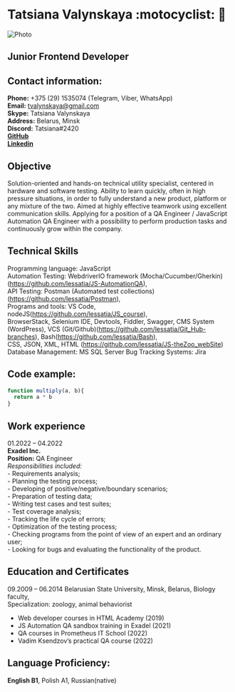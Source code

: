 # Tatsiana Valynskaya :motocyclist: :bicyclist:
![Photo](https://media-exp1.licdn.com/dms/image/D4E35AQHWMquz9FzAJg/profile-framedphoto-shrink_200_200/0/1653990119991?e=1663596000&v=beta&t=2Ak61Z5AV_1a7Bwu0_5UIgHgr2fmP07TReV41_kw4sg) 

## Junior Frontend Developer
## Contact information:
**Phone:** +375 (29) 1535074 (Telegram, Viber, WhatsApp)    
**Email:**  tvalynskaya@gmail.com   
**Skype:**  Tatsiana Valynskaya      
**Address:**  Belarus, Minsk  
**Discord:** Tatsiana#2420  
**[GitHub](https://github.com/lessatia)**    
**[Linkedin](https://www.linkedin.com/in/tanya-valynskaya)**  

## Objective 

Solution-oriented and hands-on technical utility specialist, centered in hardware and software testing. Ability to learn quickly, often in high pressure situations, in order to fully understand a new product, platform or any mixture of the two. Aimed at highly effective teamwork using excellent communication skills. Applying for a position of a QA Engineer / JavaScript Automation QA Engineer with a possibility to perform production tasks and continuously grow within the company.

## Technical Skills 

Programming language: JavaScript   
Automation Testing: WebdriverIO framework (Mocha/Cucumber/Gherkin)(https://github.com/lessatia/JS-AutomationQA),  
API Testing: Postman (Automated test collections)(https://github.com/lessatia/Postman),   
Programs and tools: VS Code, nodeJS(https://github.com/lessatia/JS_course),   
BrowserStack, Selenium IDE, Devtools, Fiddler, Swagger, CMS System (WordPress), VCS (Git/Github)(https://github.com/lessatia/Git_Hub-branches),
Bash(https://github.com/lessatia/Bash),  
CSS, JSON, XML, HTML (https://github.com/lessatia/JS-theZoo_webSite) 
Database Management: MS SQL Server
Bug Tracking Systems: Jira  

## Code example:
``` javascript
function multiply(a, b){
  return a * b  
} 
```

## Work experience 

01.2022 – 04.2022        
**Exadel Inc.**    
**Position:** QA Engineer  
*Responsibilities included:*   
                          - Requirements analysis;  
                          - Planning the testing process;   
                          - Developing of positive/negative/boundary scenarios;  
                          - Preparation of testing data;  
                          - Writing test cases and test suites;   
                          - Test coverage analysis;  
                          - Tracking the life cycle of errors;   
                          - Optimization of the testing process;   
                          - Checking programs from the point of view of an expert and an ordinary user;  
                          - Looking for bugs and evaluating the functionality of the product.

## Education and Certificates 

09.2009 – 06.2014 
Belarusian State University, Minsk, Belarus, Biology faculty,   
Specialization: zoology, animal behaviorist            
                                           
* Web developer courses in HTML Academy (2019)  
* JS Automation QA sandbox training in Exadel (2021)    
* QA courses in Prometheus IT School (2022)  
* Vadim Ksendzov’s practical QA course (2022)   

## Language Proficiency:
**English B1**, Polish A1, Russian(native)
